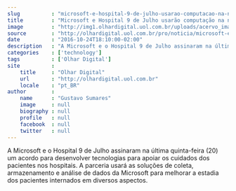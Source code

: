 ```yaml
---
slug          : "microsoft-e-hospital-9-de-julho-usarao-computacao-na-nuvem-para-reduzir-riscos"
title         : "Microsoft e Hospital 9 de Julho usarão computação na nuvem para reduzir riscos"
image         : "http://img1.olhardigital.uol.com.br/uploads/acervo_imagens/2016/10/20161024180527_660_420.jpg"
source        : "http://olhardigital.uol.com.br/pro/noticia/microsoft-e-hospital-9-de-julho-usarao-computacao-na-nuvem-para-reduzir-riscos/63336"
date          : "2016-10-24T18:10:00-02:00"
description   : "A Microsoft e o Hospital 9 de Julho assinaram na última quinta-feira (20) um acordo para desenvolver tecnologias para apoiar os cuidados dos pacientes nos hospitais. A parceria usará as soluções de coleta, armazenamento e análise de dados da Microsoft para melhorar a estadia dos pacientes internados em diversos aspectos."
categories    : ['technology']
tags          : ['Olhar Digital']
site          :
    title     : "Olhar Digital"
    url       : "http://olhardigital.uol.com.br"
    locale    : "pt_BR"
author        :
    name      : "Gustavo Sumares"
    image     : null
    biography : null
    profile   : null
    facebook  : null
    twitter   : null
---
```


A Microsoft e o Hospital 9 de Julho assinaram na última quinta-feira (20) um acordo para desenvolver tecnologias para apoiar os cuidados dos pacientes nos hospitais. A parceria usará as soluções de coleta, armazenamento e análise de dados da Microsoft para melhorar a estadia dos pacientes internados em diversos aspectos.
